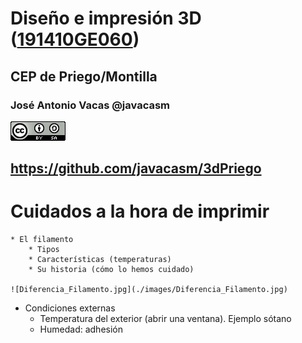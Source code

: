 # Diseño e impresión 3D ([191410GE060](http://www.juntadeandalucia.es/educacion/portals/web/cep-priego-montilla/novedades/-/contenidos/detalle/diseno-e-impresion-3d-1913fwf6mftnt))

## CEP de Priego/Montilla


### José Antonio Vacas @javacasm

![CCbySA](images/CCbySQ_88x31.png)

## https://github.com/javacasm/3dPriego


# Cuidados a la hora de imprimir


	* El filamento
		* Tipos
		* Características (temperaturas)
		* Su historia (cómo lo hemos cuidado)

    ![Diferencia_Filamento.jpg](./images/Diferencia_Filamento.jpg)

  * Condiciones externas
    * Temperatura del exterior (abrir una ventana). Ejemplo sótano
    * Humedad: adhesión
